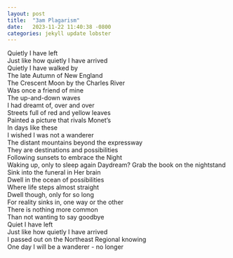 ```yaml
---
layout: post
title:  "3am Plagarism"
date:   2023-11-22 11:40:38 -0800
categories: jekyll update lobster
---
```


Quietly I have left\
Just like how quietly I have arrived \
Quietly I have walked by\
The late Autumn of New England \
The Crescent Moon by the Charles River\
Was once a friend of mine \
The up-and-down waves\
I had dreamt of, over and over \
Streets full of red and yellow leaves\
Painted a picture that rivals Monet’s \
In days like these\
I wished I was not a wanderer \
The distant mountains beyond the expressway \
They are destinations and possibilities\
Following sunsets to embrace the Night \
Waking up, only to sleep again Daydream? Grab the book on the nightstand \
Sink into the funeral in Her brain \
Dwell in the ocean of possibilities \
Where life steps almost straight \
Dwell though, only for so long\
For reality sinks in, one way or the other \
There is nothing more common\
Than not wanting to say goodbye \
Quiet I have left\
Just like how quietly I have arrived \
I passed out on the Northeast Regional knowing \
One day I will be a wanderer - no longer
